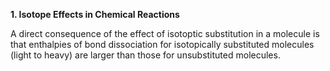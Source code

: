**1. Isotope Effects in Chemical Reactions**

A direct consequence of the effect of isotoptic substitution in a molecule
is that enthalpies of bond dissociation for isotopically substituted molecules
(light to heavy) are larger than those for unsubstituted molecules.
